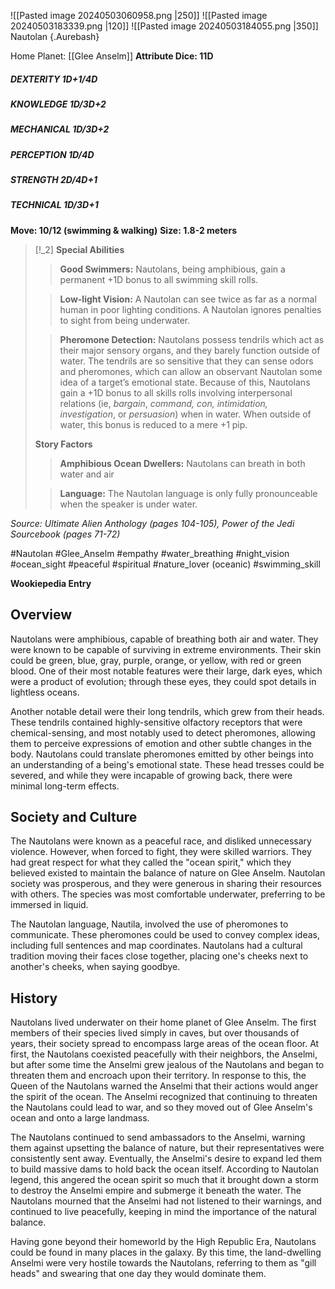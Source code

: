 ![[Pasted image 20240503060958.png |250]] ![[Pasted image 20240503183339.png |120]] ![[Pasted image 20240503184055.png |350]]
Nautolan {.Aurebash}

Home Planet: [[Glee Anselm]]
**Attribute Dice: 11D**
##### DEXTERITY 1D+1/4D
##### KNOWLEDGE 1D/3D+2
##### MECHANICAL 1D/3D+2
##### PERCEPTION 1D/4D
##### STRENGTH 2D/4D+1
##### TECHNICAL 1D/3D+1
**Move: 10/12 (swimming & walking)**
**Size: 1.8-2 meters**

> [!_2] 
> **Special Abilities**
> > **Good Swimmers:** Nautolans, being amphibious, gain a permanent +1D bonus to all swimming skill rolls.
> 
> > **Low-light Vision:** A Nautolan can see twice as far as a normal human in poor lighting conditions. A Nautolan ignores penalties to sight from being underwater.
> 
> > **Pheromone Detection:** Nautolans possess tendrils which act as their major sensory organs, and they barely function outside of water. The tendrils are so sensitive that they can sense odors and pheromones, which can allow an observant Nautolan some idea of a target’s emotional state. Because of this, Nautolans gain a +1D bonus to all skills rolls involving interpersonal relations (ie, *bargain*, *command, con, intimidation, investigation*, or *persuasion*) when in water. When outside of water, this bonus is reduced to a mere +1 pip.
> 
> **Story Factors**
> > **Amphibious Ocean Dwellers:** Nautolans can breath in both water and air
> 
> > **Language:** The Nautolan language is only fully pronounceable when the speaker is under water.
> 

*Source: Ultimate Alien Anthology (pages 104-105), Power of the Jedi Sourcebook (pages 71-72)*

#Nautolan #Glee_Anselm #empathy  #water_breathing #night_vision #ocean_sight #peaceful #spiritual #nature_lover (oceanic)
#swimming_skill 

**Wookiepedia Entry**

## Overview 
Nautolans were amphibious, capable of breathing both air and water. They were known to be capable of surviving in extreme environments. Their skin could be green, blue, gray, purple, orange, or yellow, with red or green blood. One of their most notable features were their large, dark eyes, which were a product of evolution; through these eyes, they could spot details in lightless oceans.

Another notable detail were their long tendrils, which grew from their heads. These tendrils contained highly-sensitive olfactory receptors that were chemical-sensing, and most notably used to detect pheromones, allowing them to perceive expressions of emotion and other subtle changes in the body. Nautolans could translate pheromones emitted by other beings into an understanding of a being's emotional state. These head tresses could be severed, and while they were incapable of growing back, there were minimal long-term effects.

## Society and Culture

The Nautolans were known as a peaceful race, and disliked unnecessary violence. However, when forced to fight, they were skilled warriors. They had great respect for what they called the "ocean spirit," which they believed existed to maintain the balance of nature on Glee Anselm. Nautolan society was prosperous, and they were generous in sharing their resources with others. The species was most comfortable underwater, preferring to be immersed in liquid.

The Nautolan language, Nautila, involved the use of pheromones to communicate. These pheromones could be used to convey complex ideas, including full sentences and map coordinates. Nautolans had a cultural tradition moving their faces close together, placing one's cheeks next to another's cheeks, when saying goodbye.

## History 

Nautolans lived underwater on their home planet of Glee Anselm. The first members of their species lived simply in caves, but over thousands of years, their society spread to encompass large areas of the ocean floor. At first, the Nautolans coexisted peacefully with their neighbors, the Anselmi, but after some time the Anselmi grew jealous of the Nautolans and began to threaten them and encroach upon their territory. In response to this, the Queen of the Nautolans warned the Anselmi that their actions would anger the spirit of the ocean. The Anselmi recognized that continuing to threaten the Nautolans could lead to war, and so they moved out of Glee Anselm's ocean and onto a large landmass.

The Nautolans continued to send ambassadors to the Anselmi, warning them against upsetting the balance of nature, but their representatives were consistently sent away. Eventually, the Anselmi's desire to expand led them to build massive dams to hold back the ocean itself. According to Nautolan legend, this angered the ocean spirit so much that it brought down a storm to destroy the Anselmi empire and submerge it beneath the water. The Nautolans mourned that the Anselmi had not listened to their warnings, and continued to live peacefully, keeping in mind the importance of the natural balance.

Having gone beyond their homeworld by the High Republic Era, Nautolans could be found in many places in the galaxy. By this time, the land-dwelling Anselmi were very hostile towards the Nautolans, referring to them as "gill heads" and swearing that one day they would dominate them.